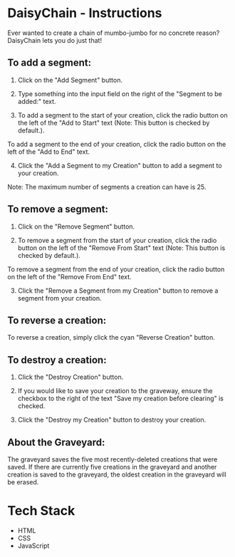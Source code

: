 # DaisyChain - Instructions

Ever wanted to create a chain of mumbo-jumbo for no concrete reason? DaisyChain lets you do just that!

## To add a segment:

1. Click on the "Add Segment" button.

2. Type something into the input field on the right of the "Segment to be added:" text.

3. To add a segment to the start of your creation, click the radio button on the left of the "Add to Start" text (Note: This button is checked by default.).

To add a segment to the end of your creation, click the radio button on the left of the "Add to End" text.

4. Click the "Add a Segment to my Creation" button to add a segment to your creation.

Note: The maximum number of segments a creation can have is 25.


## To remove a segment:

1. Click on the "Remove Segment" button.

2. To remove a segment from the start of your creation, click the radio button on the left of the "Remove From Start" text (Note: This button is checked by default.).

To remove a segment from the end of your creation, click the radio button on the left of the "Remove From End" text.
        
3. Click the "Remove a Segment from my Creation" button to remove a segment from your creation.

## To reverse a creation:

To reverse a creation, simply click the cyan "Reverse Creation" button.

## To destroy a creation:

1. Click the "Destroy Creation" button.
        
2. If you would like to save your creation to the graveway, ensure the checkbox to the right of the text "Save my creation before clearing" is checked.

3. Click the "Destroy my Creation" button to destroy your creation.

## About the Graveyard:

The graveyard saves the five most recently-deleted creations that were saved. If there are currently five creations in the graveyard and another creation is saved to the graveyard, the oldest creation in the graveyard will be erased.

# Tech Stack
- HTML
- CSS
- JavaScript